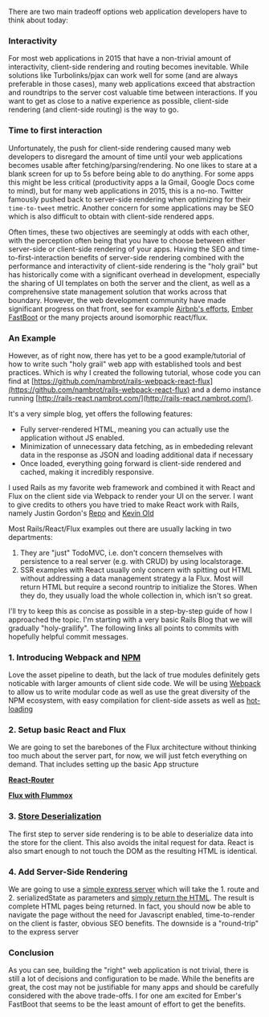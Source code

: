 There are two main tradeoff options web application developers have to think about today:

### Interactivity

For most web applications in 2015 that have a non-trivial amount of interactivity, client-side rendering and routing becomes inevitable. While solutions like Turbolinks/pjax can work well for some (and are always preferable in those cases), many web applications exceed that abstraction and roundtrips to the server cost valuable time between interactions. If you want to get as close to a native experience as possible, client-side rendering (and client-side routing) is the way to go.

### Time to first interaction

Unfortunately, the push for client-side rendering caused many web developers to disregard the amount of time until your web applications becomes usable after fetching/parsing/rendering. No one likes to stare at a blank screen for up to 5s before being able to do anything. For some apps this might be less critical (productivity apps a la Gmail, Google Docs come to mind), but for many web applications in 2015, this is a no-no. Twitter famously pushed back to server-side rendering when optimizing for their `time-to-tweet` metric. Another concern for some applications may be SEO which is also difficult to obtain with client-side rendered apps.

Often times, these two objectives are seemingly at odds with each other, with the perception often being that you have to choose between either server-side or client-side rendering of your apps. Having the SEO and time-to-first-interaction benefits of server-side rendering combined with the performance and interactivity of client-side rendering is the "holy grail" but has historically come with a significant overhead in development, especially the sharing of UI templates on both the server and the client, as well as a comprehensive state management solution that works across that boundary. However, the web development community have made significant progress on that front, see for example [Airbnb's efforts](http://nerds.airbnb.com/isomorphic-javascript-future-web-apps/), [Ember FastBoot](http://tomdale.net/2015/02/youre-missing-the-point-of-server-side-rendered-javascript-apps/) or the many projects around isomorphic react/flux.

### An Example

However, as of right now, there has yet to be a good example/tutorial of how to write such "holy grail" web app with established tools and best practices. Which is why I created the following tutorial, whose code you can find at [https://github.com/nambrot/rails-webpack-react-flux](https://github.com/nambrot/rails-webpack-react-flux) and a demo instance running [http://rails-react.nambrot.com/](http://rails-react.nambrot.com/).

It's a very simple blog, yet offers the following features:

- Fully server-rendered HTML, meaning you can actually use the application without JS enabled.
- Minimization of unnecessary data fetching, as in embededing relevant data in the response as JSON and loading additional data if necessary
- Once loaded, everything going forward is client-side rendered and cached, making it incredibly responsive.

I used Rails as my favorite web framework and combined it with React and Flux on the client side via Webpack to render your UI on the server. I want to give credits to others you have tried to make React work with Rails, namely Justin Gordon's [Repo](https://github.com/justin808/react-webpack-rails-tutorial) and [Kevin Old](http://kevinold.com/2015/02/04/configure-webpack-dev-server-and-react-hot-loader-with-ruby-on-rails.html)

Most Rails/React/Flux examples out there are usually lacking in two departments:

1. They are "just" TodoMVC, i.e. don't concern themselves with persistence to a real server (e.g. with CRUD) by using localstorage.
2. SSR examples with React usually only concern with spitting out HTML without addressing a data management strategy a la Flux. Most will return HTML but require a second rountrip to initialize the Stores. When they do, they usually load the whole collection in, which isn't so great.

I'll try to keep this as concise as possible in a step-by-step guide of how I approached the topic. I'm starting with a very basic Rails Blog that we will gradually "holy-grailify". The following links all points to commits with hopefully helpful commit messages.

### 1. Introducing Webpack and [NPM](https://github.com/nambrot/rails-webpack-react-flux/commit/bada647a36bdcd06250dcc6f48eae8e407ba2703)

Love the asset pipeline to death, but the lack of true modules definitely gets noticable with larger amounts of client side code. We will be using [Webpack](https://github.com/nambrot/rails-webpack-react-flux/commit/2277952e562891e37872a29fff64f96ca3b1fd60) to allow us to write modular code as well as use the great diversity of the NPM ecosystem, with easy compilation for client-side assets as well as [hot-loading](https://github.com/nambrot/rails-webpack-react-flux/commit/2277952e562891e37872a29fff64f96ca3b1fd60)

### 2. Setup basic React and Flux

We are going to set the barebones of the Flux architecture without thinking too much about the server part, for now, we will just fetch everything on demand. That includes setting up the basic App structure

**[React-Router](https://github.com/nambrot/rails-webpack-react-flux/commit/c8052433cb8350a916bbe8fbc4decb81de0c0d03)**

<script src="https://gist.github.com/nambrot/f93bd833f358a25c444f.js"></script>


**[Flux with Flummox](https://github.com/nambrot/rails-webpack-react-flux/commit/715a1a4567775e7e818007ad017faf181194929f)**

<script src="https://gist.github.com/nambrot/633a910a4ac7ed63ce52.js"></script>

### 3. [Store Deserialization](https://github.com/nambrot/rails-webpack-react-flux/blob/2c1727554373fd1e147df7133442c16079efb3a3/app/assets/javascripts/stores/post.coffee)

The first step to server side rendering is to be able to deserialize data into the store for the client. This also avoids the inital request for data. React is also smart enough to not touch the DOM as the resulting HTML is identical.

<script src="https://gist.github.com/nambrot/bb2b5aae8d1efe16adb7.js"></script>

### 4. Add Server-Side Rendering

We are going to use a [simple express server](https://github.com/nambrot/rails-webpack-react-flux/commit/545326e280ee3e483866e7222315aa784b97feeb) which will take the 1. route and 2. serializedState as parameters and [simply return the HTML](https://github.com/nambrot/rails-webpack-react-flux/commit/02204f74006390a8cbb591eb2281aa22d38dd7c1). The result is complete HTML pages being returned. In fact, you should now be able to navigate the page without the need for Javascript enabled, time-to-render on the client is faster, obvious SEO benefits. The downside is a "round-trip" to the express server

<script src="https://gist.github.com/nambrot/6db6304068ddbe3ce6dc.js"></script>

###  Conclusion

As you can see, building the "right" web application is not trivial, there is still a lot of decisions and configuration to be made. While the benefits are great, the cost may not be justifiable for many apps and should be carefully considered with the above trade-offs. I for one am excited for Ember's FastBoot that seems to be the least amount of effort to get the benefits.